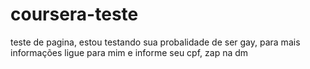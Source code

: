 # coursera-teste
teste de pagina, estou testando sua probalidade de ser gay, para mais informações ligue para mim e informe seu cpf, zap na dm

